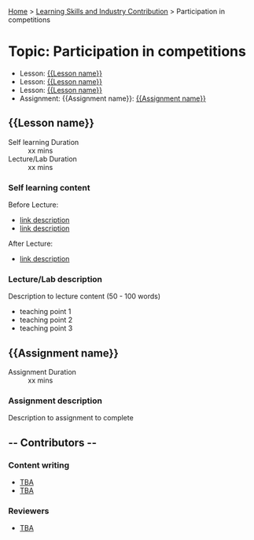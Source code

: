 [Home](../index.md) > [Learning Skills and Industry Contribution](./index.md) > Participation in competitions

# Topic: Participation in competitions

* Lesson: [{{Lesson name}}](#lesson-name)
* Lesson: [{{Lesson name}}](#lesson-name)
* Lesson: [{{Lesson name}}](#lesson-name)
* Assignment: {{Assignment name}}: [{{Assignment name}}](#assignment-name)


## {{Lesson name}}

<dl>
<dt>Self learning Duration</dt>
<dd>xx mins</dd>
<dt>Lecture/Lab Duration</dt>
<dd>xx mins</dd>
</dl>

### Self learning content

Before Lecture:

* [link description](./#)
* [link description](./#)

After Lecture:

* [link description](./#)

### Lecture/Lab description

Description to lecture content (50 - 100 words)

* teaching point 1
* teaching point 2
* teaching point 3



## {{Assignment name}}

<dl>
<dt>Assignment Duration</dt>
<dd>xx mins</dd>
</dl>

### Assignment description

Description to assignment to complete


## -- Contributors --

### Content writing

* [TBA](./#linkedin-url)
* [TBA](./#linkedin-url)

### Reviewers

* [TBA](./#linkedin-url)
